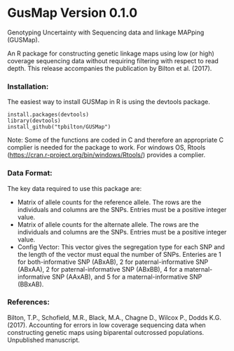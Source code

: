 # GusMap Version 0.1.0

Genotyping Uncertainty with Sequencing data and linkage MAPping (GUSMap).

An R package for constructing genetic linkage maps using low (or high) coverage sequencing data without requiring filtering with respect to read depth. This release accompanies the publication by Bilton et al. (2017).

### Installation:

The easiest way to install GUSMap in R is using the devtools package.

```
install.packages(devtools)
library(devtools)
install_github("tpbilton/GUSMap")
```

Note: Some of the functions are coded in C and therefore an appropriate C complier is needed for the package to work. For windows OS, Rtools (https://cran.r-project.org/bin/windows/Rtools/) provides a complier. 

### Data Format:

The key data required to use this package are:

- Matrix of allele counts for the reference allele. The rows are the individuals and columns are the SNPs. Entries must be a positive integer value.
- Matrix of allele counts for the alternate allele. The rows are the individuals and columns are the SNPs. Entries must be a positive integer value.
- Config Vector: This vector gives the segregation type for each SNP and the length of the vector must equal the number of SNPs. Enteries are 1 for both-informative SNP (ABxAB), 2 for paternal-informative SNP (ABxAA), 2 for paternal-informative SNP (ABxBB), 4 for a maternal-informative SNP (AAxAB), and 5 for a maternal-informative SNP (BBxAB). 

### References:

Bilton, T.P., Schofield, M.R., Black, M.A., Chagne D., Wilcox P., Dodds K.G. (2017). Accounting for errors in low coverage sequencing data when constructing genetic maps using biparental outcrossed populations. Unpublished manuscript.

